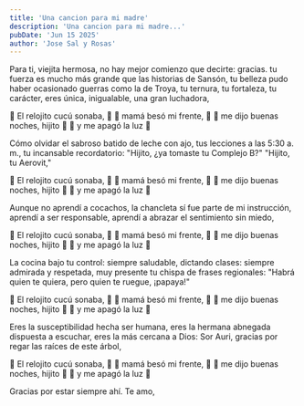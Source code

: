 ```yaml
---
title: 'Una cancion para mi madre'
description: 'Una cancion para mi madre...'
pubDate: 'Jun 15 2025'
author: 'Jose Sal y Rosas'
---
```


Para ti, viejita hermosa,
no hay mejor comienzo que decirte: gracias.
tu fuerza es mucho más grande que las historias de Sansón,
tu belleza pudo haber ocasionado guerras como la de Troya,
tu ternura, tu fortaleza, tu carácter,
eres única, inigualable, una gran luchadora,

🎵 El relojito cucú sonaba, 🎵 
🎵 mamá besó mi frente, 🎵 
🎵 me dijo buenas noches, hijito 🎵 
🎵 y me apagó la luz 🎵

Cómo olvidar el sabroso batido de leche con ajo,
tus lecciones a las 5:30 a. m.,
tu incansable recordatorio:
"Hijito, ¿ya tomaste tu Complejo B?"
"Hijito, tu Aerovit,"

🎵 El relojito cucú sonaba, 🎵
🎵 mamá besó mi frente, 🎵
🎵 me dijo buenas noches, hijito 🎵
🎵 y me apagó la luz 🎵

Aunque no aprendí a cocachos,
la chancleta sí fue parte de mi instrucción,
aprendí a ser responsable,
aprendí a abrazar el sentimiento sin miedo,

🎵 El relojito cucú sonaba, 🎵
🎵 mamá besó mi frente, 🎵
🎵 me dijo buenas noches, hijito 🎵
🎵 y me apagó la luz 🎵

La cocina bajo tu control: siempre saludable,
dictando clases: siempre admirada y respetada,
muy presente tu chispa de frases regionales:
"Habrá quien te quiera, pero quien te ruegue, ¡papaya!"

🎵 El relojito cucú sonaba, 🎵
🎵 mamá besó mi frente, 🎵
🎵 me dijo buenas noches, hijito 🎵
🎵 y me apagó la luz 🎵

Eres la susceptibilidad hecha ser humana,
eres la hermana abnegada dispuesta a escuchar,
eres la más cercana a Dios: Sor Auri,
gracias por regar las raíces de este árbol,

🎵 El relojito cucú sonaba, 🎵
🎵 mamá besó mi frente, 🎵
🎵 me dijo buenas noches, hijito 🎵
🎵 y me apagó la luz 🎵

Gracias por estar siempre ahí.
Te amo,
